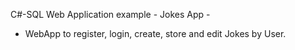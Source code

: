 C#-SQL Web Application example - Jokes App -

- WebApp to register, login, create, store and edit Jokes by User.

